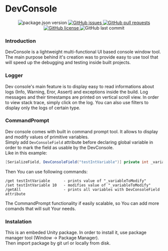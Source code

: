 # DevConsole

<p align="center">
	<img alt="package.json version" src ="https://img.shields.io/github/package-json/v/Skallu0711/DevConsole" />
	<a href="https://github.com/Skallu0711/DevConsole/issues">
		<img alt="GitHub issues" src ="https://img.shields.io/github/issues/Skallu0711/DevConsole" />
	</a>
	<a href="https://github.com/Skallu0711/DevConsole/pulls">
		<img alt="GitHub pull requests" src ="https://img.shields.io/github/issues-pr/Skallu0711/DevConsole" />
	</a>
	<a href="https://github.com/Skallu0711/DevConsole/blob/master/LICENSE">
		<img alt="GitHub license" src ="https://img.shields.io/github/license/Skallu0711/DevConsole" />
	</a>
	<img alt="GitHub last commit" src ="https://img.shields.io/github/last-commit/Skallu0711/DevConsole" />
</p>

### Introduction
DevConsole is a lightweight multi-functional UI based console window tool. <br>
The main purpose behind it's creation was to provide easy to use tool that will speed up the debugging and testing inside built projects.

### Logger
Dev console's main feature is to display easy to read informations about logs (Info, Warning, Eror, Assert) and exceptions inside the build.
Log messages and their timestamps are printed on vertical scroll view. In order to view stack trace, simply click on the log.
You can also use filters to display only the logs of certain type.

### CommandPrompt
Dev console comes with built in command prompt tool. It allows to display and modify values of primitive variables. <br>
Simply add ```DevConsoleField``` attribute before declaring global variable in order to mark the field as usable by the DevConsole. <br>
Like in this example:
```cs
[SerializeField, DevConsoleField("testIntVariable")] private int _variableToModify = 5;
```
Then You can use following commands:
```
/get testIntVariable      - prints value of "_variableToModify"
/set testIntVariable 10   - modifies value of "_variableToModify"
/getAll                   - prints all variables with DevConsoleField attribute
```
The CommandPrompt functionality if easily scalable, so You can add more comands that will suit Your needs.

### Instalation
This is an embeded Unity package. In order to install it, use package manager tool (Window -> Package Manager). <br>
Then import package by git url or locally from disk.
